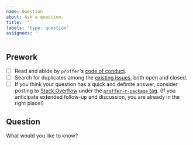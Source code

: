 ```yaml
---
name: Question
about: Ask a question.
title: ''
labels: 'type: question'
assignees: ''
---
```


## Prework

- [ ] Read and abide by `proffer`'s [code of conduct](https://github.com/wlandau/proffer/blob/master/CODE_OF_CONDUCT.md).
- [ ] Search for duplicates among the [existing issues](https://github.com/wlandau/proffer/issues), both open and closed.
- [ ] If you think your question has a quick and definite answer, consider posting to [Stack Overflow](https://stackoverflow.com) under the [`proffer-r-package` tag](https://stackoverflow.com/tags/proffer-r-package). (If you anticipate extended follow-up and discussion, you are already in the right place!)

## Question

What would you like to know?
